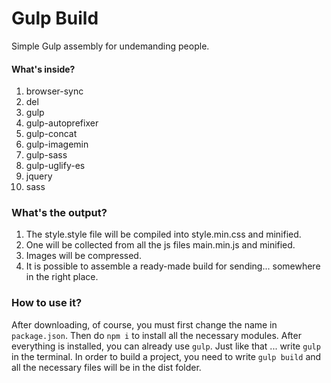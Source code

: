 # Gulp Build

Simple Gulp assembly for undemanding people.

#### What's inside?

01. browser-sync
02. del
03. gulp
04. gulp-autoprefixer
05. gulp-concat
06. gulp-imagemin
07. gulp-sass
08. gulp-uglify-es
09. jquery
10. sass

### What's the output?

1. The style.style file will be compiled into style.min.css and minified.
2. One will be collected from all the js files main.min.js and minified.
3. Images will be compressed.
4. It is possible to assemble a ready-made build for sending... somewhere in the right place.

### How to use it?

After downloading, of course, you must first change the name in `package.json`. Then do `npm i` to install all the
necessary modules. After everything is installed, you can already use `gulp`. Just like that ... write `gulp` in the
terminal. In order to build a project, you need to write `gulp build` and all the necessary files will be in the dist
folder.
